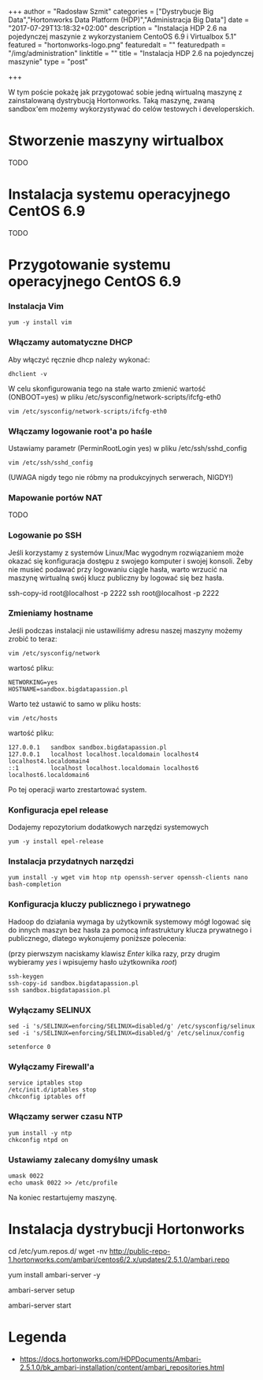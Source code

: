 +++
author = "Radosław Szmit"
categories = ["Dystrybucje Big Data","Hortonworks Data Platform (HDP)","Administracja Big Data"]
date = "2017-07-29T13:18:32+02:00"
description = "Instalacja HDP 2.6 na pojedynczej maszynie z wykorzystaniem CentoOS 6.9 i Virtualbox 5.1"
featured = "hortonworks-logo.png"
featuredalt = ""
featuredpath = "/img/administration"
linktitle = ""
title = "Instalacja HDP 2.6 na pojedynczej maszynie"
type = "post"

+++

W tym poście pokażę jak przygotować sobie jedną wirtualną maszynę z zainstalowaną dystrybucją Hortonworks. Taką maszynę, zwaną sandbox'em możemy wykorzystywać do celów testowych i developerskich.

# Stworzenie maszyny wirtualbox

TODO

# Instalacja systemu operacyjnego CentOS 6.9

TODO

# Przygotowanie systemu operacyjnego CentOS 6.9

### Instalacja Vim

~~~shell
yum -y install vim
~~~

### Włączamy automatyczne DHCP

Aby włączyć ręcznie dhcp należy wykonać:

~~~shell
dhclient -v
~~~

W celu skonfigurowania tego na stałe warto zmienić wartość (ONBOOT=yes) w pliku /etc/sysconfig/network-scripts/ifcfg-eth0

~~~shell
vim /etc/sysconfig/network-scripts/ifcfg-eth0
~~~

### Włączamy logowanie root'a po haśle

Ustawiamy parametr (PerminRootLogin yes) w pliku /etc/ssh/sshd_config

~~~shell
vim /etc/ssh/sshd_config
~~~

(UWAGA nigdy tego nie róbmy na produkcyjnych serwerach, NIGDY!)

### Mapowanie portów NAT

TODO

### Logowanie po SSH

Jeśli korzystamy z systemów Linux/Mac wygodnym rozwiązaniem może okazać się konfiguracja dostępu z swojego komputer i swojej konsoli. Żeby nie musieć podawać przy logowaniu ciągle hasła, warto wrzucić na maszynę wirtualną swój klucz publiczny by logować się bez hasła.

ssh-copy-id root@localhost -p 2222
ssh root@localhost -p 2222


### Zmieniamy hostname

Jeśli podczas instalacji nie ustawiliśmy adresu naszej maszyny możemy zrobić to teraz:

~~~shell
vim /etc/sysconfig/network
~~~

wartosć pliku:
~~~
NETWORKING=yes
HOSTNAME=sandbox.bigdatapassion.pl
~~~

Warto też ustawić to samo w pliku hosts:

~~~shell
vim /etc/hosts 
~~~

wartość pliku:
~~~
127.0.0.1   sandbox sandbox.bigdatapassion.pl
127.0.0.1   localhost localhost.localdomain localhost4 localhost4.localdomain4
::1         localhost localhost.localdomain localhost6 localhost6.localdomain6
~~~

Po tej operacji warto zrestartować system.


### Konfiguracja epel release

Dodajemy repozytorium dodatkowych narzędzi systemowych

~~~shell
yum -y install epel-release
~~~

### Instalacja przydatnych narzędzi

~~~shell
yum install -y wget vim htop ntp openssh-server openssh-clients nano bash-completion
~~~

### Konfiguracja kluczy publicznego i prywatnego

Hadoop do działania wymaga by użytkownik systemowy mógł logować się do innych maszyn bez hasła za pomocą infrastruktury klucza prywatnego i publicznego, dlatego wykonujemy poniższe polecenia:

(przy pierwszym naciskamy klawisz *Enter* kilka razy, przy drugim wybieramy *yes* i wpisujemy hasło użytkownika *root*)
~~~shell
ssh-keygen
ssh-copy-id sandbox.bigdatapassion.pl
ssh sandbox.bigdatapassion.pl
~~~

### Wyłączamy SELINUX

~~~shell
sed -i 's/SELINUX=enforcing/SELINUX=disabled/g' /etc/sysconfig/selinux
sed -i 's/SELINUX=enforcing/SELINUX=disabled/g' /etc/selinux/config

setenforce 0
~~~

### Wyłączamy Firewall'a

~~~shell
service iptables stop
/etc/init.d/iptables stop
chkconfig iptables off
~~~

### Włączamy serwer czasu NTP

~~~shell
yum install -y ntp
chkconfig ntpd on
~~~

### Ustawiamy zalecany domyślny umask

~~~shell
umask 0022
echo umask 0022 >> /etc/profile
~~~

Na koniec restartujemy maszynę.




# Instalacja dystrybucji Hortonworks

cd /etc/yum.repos.d/
wget -nv http://public-repo-1.hortonworks.com/ambari/centos6/2.x/updates/2.5.1.0/ambari.repo

yum install ambari-server -y

ambari-server setup

ambari-server start


# Legenda
* https://docs.hortonworks.com/HDPDocuments/Ambari-2.5.1.0/bk_ambari-installation/content/ambari_repositories.html